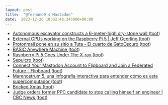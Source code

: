 ```yaml
---
layout: post
title:  "@fernand0's Mastodon"
date:  2023-12-26 18:02:48.345000+00:00
---
```

*  [Autonomous excavator constructs a 6-meter-high dry-stone wall ](https://techxplore.com/news/2023-11-autonomous-excavator-meter-high-dry-stone-wall.htm) ([toot](https://mastodon.social/@fernand0/111648031922196047))
*  [External GPUs working on the Raspberry Pi 5 \| Jeff Geerling ](https://www.jeffgeerling.com/blog/2023/external-gpus-working-on-raspberry-pi-) ([toot](https://mastodon.social/@fernand0/111647856857513103))
*  [Protonmail pone en su sitio a Tuta - El cuarto de GatoOscuro ](https://gatooscuro.xyz/protonmail-pone-en-su-sitio-a-tuta) ([toot](https://mastodon.social/@fernand0/111647640128673733))
*  [BASIC Anywhere Machine ](https://sites.google.com/view/basicanywheremachin) ([toot](https://mastodon.social/@fernand0/111647352343665019))
*  [Raspberry Pi 5 Goes Under The X-ray ](https://hackaday.com/2023/12/10/raspberry-pi-5-goes-under-the-x-ray) ([toot](https://mastodon.social/@fernand0/111646679189600802))
*  [Sepulcro ](https://www.flickr.com/photos/fernand0/53387745001) ([toot](https://mastodon.social/@fernand0/111646515392381874))
*  [Connect Your Mastodon Account to Flipboard and Join a Federated Future - Flipboard ](https://about.flipboard.com/inside-flipboard/connect-your-mastodon-account-to-flipboard-and-join-a-federated-future) ([toot](https://mastodon.social/@fernand0/111646453517925148))
*  [Marenostrum 5, una infografía interactiva para entender cómo es este supercomputador ](https://wwwhatsnew.com/2023/12/21/marenostrum-5-una-infografia-interactiva-para-entender-como-es-este-supercomputador) ([toot](https://mastodon.social/@fernand0/111646154826884414))
*  [Bricked Xmas ](https://www.whizzy.org/2023-12-14-bricked-xmas) ([toot](https://mastodon.social/@fernand0/111646039768282919))
*  [Judge orders former PPC candidate to stop calling himself an engineer \| CBC News ](https://www.cbc.ca/news/canada/british-columbia/bc-ppc-engineer-title-1.706126) ([toot](https://mastodon.social/@fernand0/111644352382868978))
